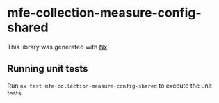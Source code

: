 # mfe-collection-measure-config-shared

This library was generated with [Nx](https://nx.dev).

## Running unit tests

Run `nx test mfe-collection-measure-config-shared` to execute the unit tests.
